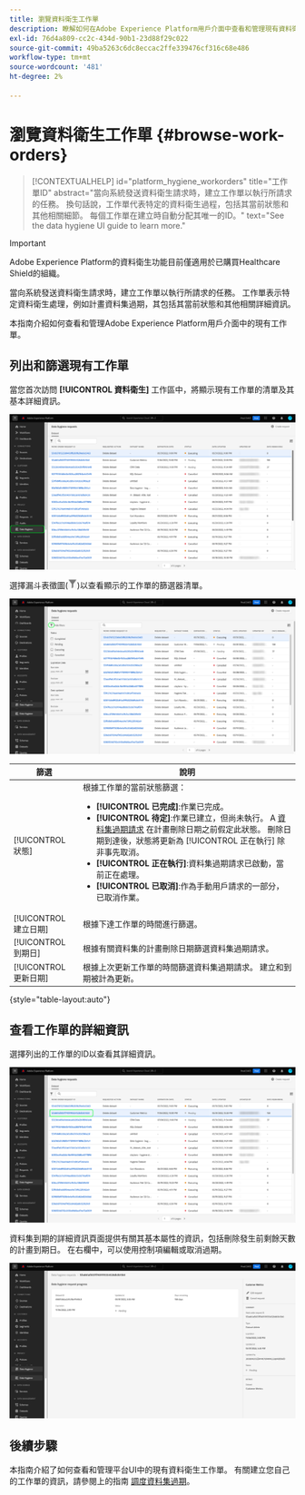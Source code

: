 ```yaml
---
title: 瀏覽資料衛生工作單
description: 瞭解如何在Adobe Experience Platform用戶介面中查看和管理現有資料衛生工作單。
exl-id: 76d4a809-cc2c-434d-90b1-23d88f29c022
source-git-commit: 49ba5263c6dc8eccac2ffe339476cf316c68e486
workflow-type: tm+mt
source-wordcount: '481'
ht-degree: 2%

---
```


# 瀏覽資料衛生工作單 {#browse-work-orders}

>[!CONTEXTUALHELP]
>id="platform_hygiene_workorders"
>title="工作單ID"
>abstract="當向系統發送資料衛生請求時，建立工作單以執行所請求的任務。 換句話說，工作單代表特定的資料衛生過程，包括其當前狀態和其他相關細節。 每個工作單在建立時自動分配其唯一的ID。"
>text="See the data hygiene UI guide to learn more."

>[!IMPORTANT]
>
>Adobe Experience Platform的資料衛生功能目前僅適用於已購買Healthcare Shield的組織。

當向系統發送資料衛生請求時，建立工作單以執行所請求的任務。 工作單表示特定資料衛生處理，例如計畫資料集過期，其包括其當前狀態和其他相關詳細資訊。

本指南介紹如何查看和管理Adobe Experience Platform用戶介面中的現有工作單。

## 列出和篩選現有工作單

當您首次訪問 **[!UICONTROL 資料衛生]** 工作區中，將顯示現有工作單的清單及其基本詳細資訊。

![顯示 [!UICONTROL 資料衛生] 平台UI中的工作區](../images/ui/browse/work-order-list.png)

<!-- The list only shows work orders for one category at a time. Select **[!UICONTROL Consumer]** to view a list of consumer deletion tasks, and **[!UICONTROL Dataset]** to view a list of scheduled dataset expirations.

![Image showing the [!UICONTROL Dataset] tab](../images/ui/browse/dataset-tab.png) -->

選擇漏斗表徵圖(![漏斗表徵圖的影像](../images/ui/browse/funnel-icon.png))以查看顯示的工作單的篩選器清單。

![顯示的工作單濾鏡的影像](../images/ui/browse/filters.png)

| 篩選 | 說明 |
| --- | --- |
| [!UICONTROL 狀態] | 根據工作單的當前狀態篩選：<ul><li>**[!UICONTROL 已完成]**:作業已完成。</li><li>**[!UICONTROL 待定]**:作業已建立，但尚未執行。 A [資料集過期請求](./dataset-expiration.md) 在計畫刪除日期之前假定此狀態。 刪除日期到達後，狀態將更新為 [!UICONTROL 正在執行] 除非事先取消。</li><li>**[!UICONTROL 正在執行]**:資料集過期請求已啟動，當前正在處理。</li><li>**[!UICONTROL 已取消]**:作為手動用戶請求的一部分，已取消作業。</li></ul> |
| [!UICONTROL 建立日期] | 根據下達工作單的時間進行篩選。 |
| [!UICONTROL 到期日] | 根據有關資料集的計畫刪除日期篩選資料集過期請求。 |
| [!UICONTROL 更新日期] | 根據上次更新工作單的時間篩選資料集過期請求。 建立和到期被計為更新。 |

{style=&quot;table-layout:auto&quot;}

## 查看工作單的詳細資訊

選擇列出的工作單的ID以查看其詳細資訊。

![顯示正在選擇的工作單ID的影像](../images/ui/browse/select-work-order.png)

<!-- Depending on the type of work order selected, different information and controls are provided. These are covered in the sections below.

### Consumer delete details

>[!CONTEXTUALHELP]
>id="platform_hygiene_responsemessages"
>title="Consumer delete response"
>abstract="When a consumer deletion process receives a response from the system, these messages are displayed under the **[!UICONTROL Result]** section. If a problem occurs while a work order is processing, any relevant error messages will appear in this section to help you troubleshoot the issue. To learn more, see the data hygiene UI guide."


The details of a consumer delete request are read-only, displaying its basic attributes such as its current status and the time elapsed since the request was made.

![Image showing the details page for a consumer delete work order](../images/ui/browse/consumer-delete-details.png)

### Dataset expiration details -->

資料集到期的詳細資訊頁面提供有關其基本屬性的資訊，包括刪除發生前剩餘天數的計畫到期日。 在右欄中，可以使用控制項編輯或取消過期。

![顯示資料集到期工作單詳細資訊頁的影像](../images/ui/browse/ttl-details.png)

## 後續步驟

本指南介紹了如何查看和管理平台UI中的現有資料衛生工作單。 有關建立您自己的工作單的資訊，請參閱上的指南 [調度資料集過期](./dataset-expiration.md)。

